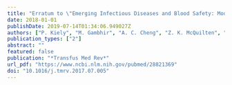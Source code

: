 ```yaml
---
title: "Erratum to \"Emerging Infectious Diseases and Blood Safety: Modeling the Transfusion-Transmission Risk\" (Transfusion Medicine Reviews 31/3 [2017] 154-164)"
date: 2018-01-01
publishDate: 2019-07-14T01:34:06.949027Z
authors: ["P. Kiely", "M. Gambhir", "A. C. Cheng", "Z. K. McQuilten", "C. R. Seed", "E. M. Wood"]
publication_types: ["2"]
abstract: ""
featured: false
publication: "*Transfus Med Rev*"
url_pdf: "https://www.ncbi.nlm.nih.gov/pubmed/28821369"
doi: "10.1016/j.tmrv.2017.07.005"
---
```


